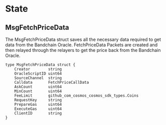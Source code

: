 # State

## MsgFetchPriceData
The MsgFetchPriceData struct saves all the necessary data required to get data from the Bandchain Oracle. FetchPriceData Packets are created and then relayed through the relayers to get the price back from the Bandchain Oracle.
	
    type MsgFetchPriceData struct {
	    Creator        string                                   
	    OracleScriptID uint64                                   
	    SourceChannel  string                                   
	    Calldata       FetchPriceCallData                      
	    AskCount       uint64                                   
	    MinCount       uint64                                   
	    FeeLimit       github_com_cosmos_cosmos_sdk_types.Coins 
	    RequestKey     string                                   
	    PrepareGas     uint64                                   
	    ExecuteGas     uint64                                   
	    ClientID       string
    }
